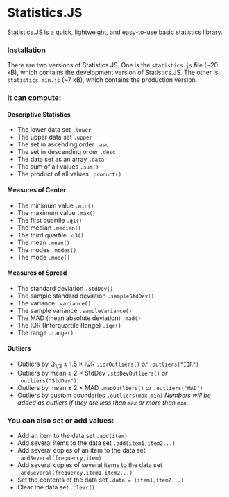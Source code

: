 # Statistics.JS

Statistics.JS is a quick, lightweight, and easy-to-use basic statistics library.

### Installation

There are two versions of Statistics.JS. One is the `statistics.js` file (~20 kB), which contains the development version of Statistics.JS. The other is `statistics.min.js` (~7 kB), which contains the production version.

### It can compute:

#### Descriptive Statistics

 - The lower data set `.lower`
 - The upper data set `.upper`
 - The set in ascending order `.asc`
 - The set in descending order `.desc`
 - The data set as an array `.data`
 - The sum of all values `.sum()`
 - The product of all values `.product()`

#### Measures of Center

 - The minimum value `.min()`
 - The maximum value `.max()`
 - The first quartile `.q1()`
 - The median `.median()`
 - The third quartile `.q3()`
 - The mean `.mean()`
 - The modes `.modes()`
 - The mode `.mode()`

#### Measures of Spread

 - The standard deviation `.stdDev()`
 - The sample standard deviation `.sampleStdDev()`
 - The variance `.variance()`
 - The sample variance `.sampleVariance()`
 - The MAD (mean absolute deviation) `.mad()`
 - The IQR (Interquartile Range) `.iqr()`
 - The range `.range()`

#### Outliers

 - Outliers by Q<sub>1/3</sub> ± 1.5 × IQR `.iqrOutliers()` *or* `.outliers("IQR")`
 - Outliers by mean ± 2 × StdDev `.stdDevOutliers()` *or* `.outliers("StdDev")`
 - Outliers by mean ± 2 × MAD `.madOutliers()` *or* `.outliers("MAD")`
 - Outliers by custom boundaries `.outliers(max,min)` *Numbers will be added as outliers if they are less than `max` or more than `min`.*

### You can also set or add values:

 - Add an item to the data set `.add(item)`
 - Add several items to the data set `.add(item1,item2...)`
 - Add several copies of an item to the data set `.addSeveral(frequency,item)`
 - Add several copies of several items to the data set `.addSeveral(frequency,item1,item2...)`
 - Set the contents of the data set `.data = [item1,item2...]`
 - Clear the data set `.clear()`
